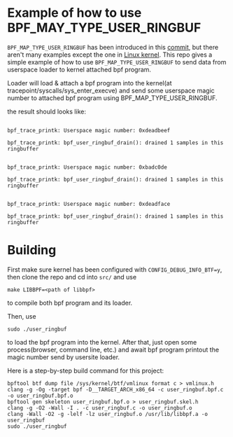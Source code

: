 # Example of how to use BPF_MAY_TYPE_USER_RINGBUF

`BPF_MAP_TYPE_USER_RINGBUF` has been introduced in this [commit](https://lwn.net/Articles/908796/), but there aren't many examples except the one in [Linux kernel](https://elixir.bootlin.com/linux/latest/source/tools/testing/selftests/bpf/progs/user_ringbuf_success.c). This repo gives a simple example of how to use `BPF_MAP_TYPE_USER_RINGBUF` to send data from userspace loader to kernel attached bpf program.

Loader will load & attach a bpf program into the kernel(at tracepoint/syscalls/sys_enter_execve) and send some userspace magic number to attached bpf program using BPF_MAP_TYPE_USER_RINGBUF.

the result should looks like:
```

bpf_trace_printk: Userspace magic number: 0xdeadbeef

bpf_trace_printk: bpf_user_ringbuf_drain(): drained 1 samples in this ringbuffer


bpf_trace_printk: Userspace magic number: 0xbadc0de

bpf_trace_printk: bpf_user_ringbuf_drain(): drained 1 samples in this ringbuffer


bpf_trace_printk: Userspace magic number: 0xdeadface

bpf_trace_printk: bpf_user_ringbuf_drain(): drained 1 samples in this ringbuffer

```

# Building

First make sure kernel has been configured with `CONFIG_DEBUG_INFO_BTF=y`, then clone the repo and cd into `src/` and use

```
make LIBBPF=<path of libbpf> 
```
to compile both bpf program and its loader.

Then, use 
```
sudo ./user_ringbuf
```
to load the bpf program into the kernel. After that, just open some process(browser, command line, etc.) and await bpf program printout the magic number send by usersite loader.

Here is a step-by-step build command for this project:
```
bpftool btf dump file /sys/kernel/btf/vmlinux format c > vmlinux.h
clang -g -Og -target bpf -D__TARGET_ARCH_x86_64 -c user_ringbuf.bpf.c -o user_ringbuf.bpf.o
bpftool gen skeleton user_ringbuf.bpf.o > user_ringbuf.skel.h
clang -g -O2 -Wall -I . -c user_ringbuf.c -o user_ringbuf.o
clang -Wall -O2 -g -lelf -lz user_ringbuf.o /usr/lib/libbpf.a -o user_ringbuf
sudo ./user_ringbuf
```
